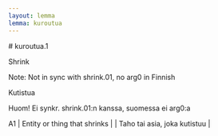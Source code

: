 ```yaml
---
layout: lemma
lemma: kuroutua
---
```


<div class="sense">
# <span class="sensename">kuroutua.1</span>

<span class="description">Shrink</span>

Note: Not in sync with shrink.01, no arg0 in Finnish

<span class="description">Kutistua</span>

Huom! Ei synkr. shrink.01:n kanssa, suomessa ei arg0:a

A1 | Entity or thing that shrinks |   | Taho tai asia, joka kutistuu |  

</div>

